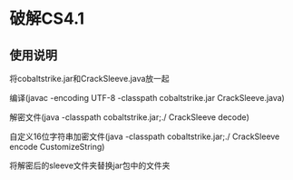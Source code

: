 # 破解CS4.1

## 使用说明
将cobaltstrike.jar和CrackSleeve.java放一起

编译(javac -encoding UTF-8 -classpath cobaltstrike.jar CrackSleeve.java)

解密文件(java -classpath cobaltstrike.jar;./ CrackSleeve decode)

自定义16位字符串加密文件(java -classpath cobaltstrike.jar;./ CrackSleeve encode CustomizeString)

将解密后的sleeve文件夹替换jar包中的文件夹